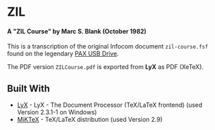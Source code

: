 # ZIL
#### A "ZIL Course" by Marc S. Blank (October 1982)

This is a transcription of the original Infocom document `zil-course.fsf`
found on the legendary [PAX USB Drive](http://www.ifwiki.org/index.php/PAX_USB_Drive).

The PDF version `ZILCourse.pdf` is exported from **LyX** as PDF (XeTeX).

## Built With

* [LyX](https://www.lyx.org/) - LyX - The Document Processor (TeX/LaTeX frontend) (used Version 2.3.1-1 on Windows)
* [MiKTeX](https://miktex.org/) - TeX/LaTeX distribution (used Version 2.9)

